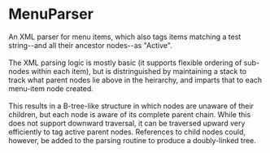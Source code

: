 # MenuParser
An XML parser for menu items, which also tags items matching a test string--and all their ancestor nodes--as "Active".  
<br/>
The XML parsing logic is mostly basic (it supports flexible ordering of sub-nodes within each item), but is distringuished by maintaining a stack to track what parent nodes lie above in the heirarchy, and imparts that to each menu-item node created.
<br/><br/>
This results in a B-tree-like structure in which nodes are unaware of their children, but each node is aware of its complete parent chain.  While this does not support downward traversal, it can be traversed upward very efficiently to tag active parent nodes.  References to child nodes could, however, be added to the parsing routine to produce a doubly-linked tree. 

